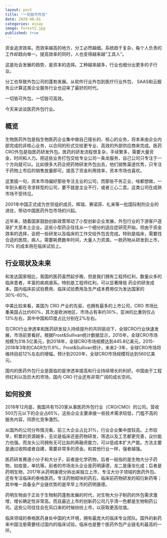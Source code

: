 ```yaml
---
layout: post
title: "一切皆可外包"
date: 2020-08-01
categories: essay
image: forest2.jpg 
published: true
---
```


资金追求效率。而效率越高的地方，分工必然越细。系统趋于复杂，每个人负责的工作却趋向单一。提高效率的同时，人也变得越来越“工具人”。

这是社会发展的趋势，是资本的选择。工种越来越多，行业也细分出更多的子行业。

分工也导致外包公司的蓬勃发展。从软件行业外包到医疗行业外包， SAAS和云服务云计算这类企业服务行业也迎来了最好的时代。

一切皆可外包，一切皆可高效。

今天来谈谈医药外包行业。

## 概览

生物医药外包是指生物医药企业集中做自己擅长的、核心的业务，将本来由企业内部完成的非核心业务，以合同的形式交给更专业、高效的外部供应商来完成。医药CRO外包是指医药研发外包。医药的研发流程很复杂，手续繁多，需要大量资金，时间和人力。把这些业务打包交给专业公司一条龙服务，自己公司只专注于一个方向就可以。比如很多大药企把药物研发外包出去，他们销售渠道优秀，只专注于药物上市后的销售放量即可。提高了资金利用效率，资本市场也喜欢。

这里插一句，资本市场偏好那些专注主业的公司，而那些不务正业，啥都想做，一年到头都在寻求转型的公司，要不就是主业不行，或者三心二意。这类公司在成熟市场不受待见。

2001年中国正式成为世贸组织成员，辉瑞、赛诺菲、礼来等一批国际制剂企业的进驻，带动中国医药外包市场的兴起。

近年来，随着国家鼓励创新政策带动了小型创新企业发展，外包行业的下游客户逐渐扩大至本土企业。这些小型药企往往从一个细分的适应症研究开始，但由于资金效率的选择，会把一些研发以及临床的工作交给外包去完成。特别是临床，需要找合适的医院，病人。需要耗费数年时间，大量人力资源。一款药物从研发到上市， 70% 的成本用在临床试验上。


## 行业现状及未来

和发达国家相比，我国的医药虽然起步晚，但是我们拥有工程师红利，数量众多的临床患者，丰富的疾病谱系。特别是工程师红利，可以显著降低
药企的研发成本。国内临床前试验费用、临床试验费用及生产成本费用仅为发达国家的30%-60%。

中美比较来看，美国为 CRO 产业的先驱，也拥有最多的上市公司，CRO 市场比重美国占比约60%，其次是欧洲地区，市场占有率约30%，亚洲的比重则仅占13%左右，其中中国和印度占比分别在2%左右。

在CRO行业渗透率和医药研发投入持续提升的共同驱动下，全球CRO行业快速发展，市场前景看好。根据Frost&Sullivan统计数据显示，2015年，全球CRO市场规模为318.5亿美元，到2018年，全球CRO市场规模达到445.8亿美元，2015-2018年3年的CAGR为11.9%，Frost&Sullivan预计，未来2-3年，全球CRO市场将维持目前12%左右的增幅，预计到2020年，全球CRO市场规模将达到560亿美元。

国内的医药外包行业是面临的是渗透率提高和行业持续增长的利好。中国由于工程师红利以及巨大的市场，国内 CRO 行业还有非常广阔的成长空间。

## 如何投资

2018年12月底，我国共有1520家从事医药外包行业（CRO/CMO）的公司。营收500万元以下的企业占65%，这些企业主要承接一些技术需求较低，门槛不高的服务内容，同质化竞争激烈。

从国外的公司分布情况看，前三大企业占比31%，行业企业集中度较高。上市较早，积累的资源越多，无论是临床还是药物研发，筛选以及工艺都更完善，议价能力也强。而龙头公司拥有无可比拟的再融资能力，可以低成本扩大产能。方法主要是通过收购或者自建，需要非常多的资金。和其他行业一样，强者越强。

医药研发赛道小分子和大分子，前者是化学药物，后者一般指的是生物大分子药物，如疫苗，单抗等。前者的市场龙头企业是药明康德，龙二是康龙化成；后者是药明生物，2017年从药明康德分拆出来独立上市，专注大分子领域的医药外包。还有专注临床的泰格医药，专注药物砌块的药石，临床前药物研发的昭衍新药等；其中唯一具备全产业链优势的是早早上市的药明康德。

药明生物由于正处于生物制药蓬勃发展的时代，对生物大分子制药的外包需求激增，增长确定性非常高。而且最近上市的创新药公司几乎清一色都是生物制药公司。这些公司往往会在风口来的时候纷纷上市，以获取更高估值。

临床领域的泰格医药身处中国的大环境，拥有最庞大的临床专业团队。国外的新药来中国注册需要经过国内的临床试验。临床也是整个医药外包产业链毛利最高的一环。







